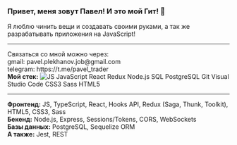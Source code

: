 ### Привет, меня зовут Павел! И это мой Гит! 👋

Я люблю чинить вещи и создавать своими руками, а так же разрабатывать приложения на JavaScript!
<hr/>
Связаться со мной можно через:
<br/>
gmail: pavel.plekhanov.job@gmail.com
<br/>
telegram: https://t.me/pavel_trader
<br/>
<b>Мой стек:</b>
<img src="https://camo.githubusercontent.com/abcb2d8365dc291062b0a73ef91f79cb6477ceec8bbeffe915e0a05745990590/68747470733a2f2f696d672e736869656c64732e696f2f62616467652f48544d4c352d3238324333343f6c6f676f3d68746d6c35266c6f676f436f6c6f723d453334463236" alt="JS"/>
JavaScript React Redux Node.js SQL PostgreSQL Git Visual Studio Code CSS3 Sass HTML5
<hr/>
<b>Фронтенд:</b> JS, TypeScript, React, Hooks API, Redux (Saga, Thunk, Toolkit), HTML5, CSS3, Sass
<br/>
<b>Бекенд:</b> Node.js, Express, Sessions/Tokens, CORS, WebSockets
<br/>
<b>Базы данных:</b> PostgreSQL, Sequelize ORM
<br/>
<b>A также:</b> Jest, REST
